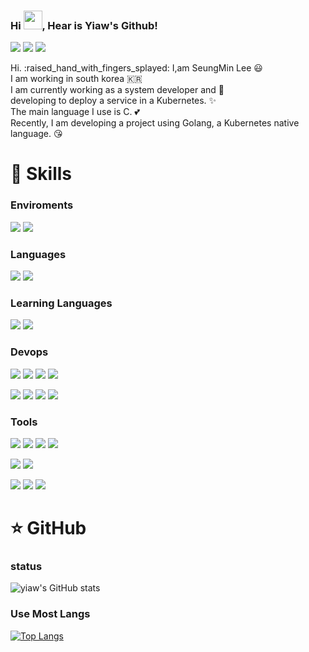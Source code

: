 

### Hi <img src="https://raw.githubusercontent.com/MartinHeinz/MartinHeinz/master/wave.gif" width="30px">, Hear is Yiaw's Github!

<p>
  <a href="https://yiaw.tistory.com/" target="_blank"><img src="https://img.shields.io/badge/Blog-DD0B78?style=flat-square&logo=GitHub%20Sponsors&logoColor=white"/></a>
  <a href="mailto:lsmin0703@gmail.com" target="_blank"><img src="https://img.shields.io/badge/lsmin0703@gmail.com-EA4335?style=flat-square&logo=Gmail&logoColor=white"/></a>
  <a href="https://hits.seeyoufarm.com"><img src="https://hits.seeyoufarm.com/api/count/incr/badge.svg?url=https%3A%2F%2Fgithub.com%2Fyiaw&count_bg=%2379C83D&title_bg=%2379C83D&icon=googlekeep.svg&icon_color=%23E7E7E7&title=visitors&edge_flat=false"/></a>
</p>

<p>
Hi. :raised_hand_with_fingers_splayed: I,am SeungMin Lee 😃 <br/>
I am working in south korea 🇰🇷 <br/>
I am currently working as a system developer and 🚀 <br/>
developing to deploy a service in a Kubernetes. ✨ <br/>
The main language I use is C. 💕 <br/> 
Recently, I am developing a project using Golang, a Kubernetes native language. 😘 <br/>
</p>


# :muscle: Skills
### Enviroments
<p>
  <img src="https://img.shields.io/badge/CentOS-262577?style=flat-square&logo=CentOS&logoColor=white"/>
  <img src="https://img.shields.io/badge/RedHat-EE0000?style=flat-square&logo=RedHat&logoColor=white"/>
</p>

### Languages
<p>
  <img src="https://img.shields.io/badge/Go-00ADD8?style=flat-square&logo=Go&logoColor=white"/>
  <img src="https://img.shields.io/badge/C-A8B9CC?style=flat-square&logo=C&logoColor=white"/>
</p>

### Learning Languages
<p>
  <img src="https://img.shields.io/badge/JavaScript-F7DF1E?style=flat-square&logo=JavaScript&logoColor=white"/>
  <img src="https://img.shields.io/badge/Kotlin-7F52FF?style=flat-square&logo=Kotlin&logoColor=white"/>
</p>

### Devops 
<p>
  <img src="https://img.shields.io/badge/Docker-2496ED?style=flat-square&logo=Docker&logoColor=white"/>
  <img src="https://img.shields.io/badge/Helm-0F1689?style=flat-square&logo=Helm&logoColor=white"/>
  <img src="https://img.shields.io/badge/Kubernetes-326CE5?style=flat-square&logo=Kubernetes&logoColor=white"/>
  <img src="https://img.shields.io/badge/Openshift-EE0000?style=flat-square&logo=RedHatOpenShift&logoColor=white"/>
</p>

<p>
  <img src="https://img.shields.io/badge/Elasticsearch-005571?style=flat-square&logo=Elasticsearch&logoColor=white"/>
  <img src="https://img.shields.io/badge/Kibana-005571?style=flat-square&logo=Kibana&logoColor=white"/>
  <img src="https://img.shields.io/badge/ Prometheus-E6522C?style=flat-square&logo=Prometheus&logoColor=white"/>
  <img src="https://img.shields.io/badge/ Grafana-F46800?style=flat-square&logo=Grafana&logoColor=white"/>
</p>

### Tools

<p>
  <img src="https://img.shields.io/badge/Git-F05032?style=flat-square&logo=Git&logoColor=white"/>
  <img src="https://img.shields.io/badge/Bitbucket-0052CC?style=flat-square&logo=Bitbucket&logoColor=white"/>
  <img src="https://img.shields.io/badge/Jira-0052CC?style=flat-square&logo=Jira&logoColor=white"/>
  <img src="https://img.shields.io/badge/Confluence-172B4D?style=flat-square&logo=Confluence&logoColor=white"/>
</p>

<p>
  <img src="https://img.shields.io/badge/Postman-FF6C37?style=flat-square&logo=Postman&logoColor=black"/>
  <img src="https://img.shields.io/badge/Swagger-85EA2D?style=flat-square&logo=Swagger&logoColor=black"/>
</p>

<p>
  <img src="https://img.shields.io/badge/Vim-019733?style=flat-square&logo=Vim&logoColor=white"/>
  <img src="https://img.shields.io/badge/VisualStudioCode-007ACC?style=flat-square&logo=VisualStudioCode&logoColor=white"/>
  <img src="https://img.shields.io/badge/AndroidStudio-3DDC84?style=flat-square&logo=Android&logoColor=white"/>
</p>


# ⭐ GitHub
### status
![yiaw's GitHub stats](https://github-readme-stats.vercel.app/api?username=winey-dev&show_icons=true&theme=dark)

### Use Most Langs
[![Top Langs](https://github-readme-stats.vercel.app/api/top-langs/?username=winey-dev&layout=compact&theme=dark)](https://github.com/winey-dev/github-readme-stats)
